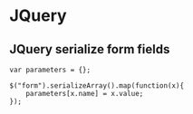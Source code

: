 # JQuery

## JQuery serialize form fields

```
var parameters = {};

$("form").serializeArray().map(function(x){
    parameters[x.name] = x.value;
});
```
